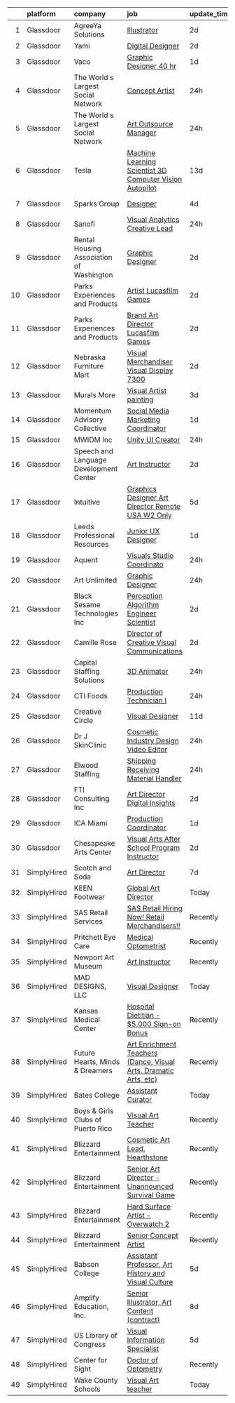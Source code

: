 

|    | platform    | company                                  | job                                                                                                                                                                                                                                                                                                                                                                                                                                                                                                                                                                                                                                                                                                                                                                                                                                                                                                                                                                                                                                                                                                       | update_time   | location                        |
|---:|:------------|:-----------------------------------------|:----------------------------------------------------------------------------------------------------------------------------------------------------------------------------------------------------------------------------------------------------------------------------------------------------------------------------------------------------------------------------------------------------------------------------------------------------------------------------------------------------------------------------------------------------------------------------------------------------------------------------------------------------------------------------------------------------------------------------------------------------------------------------------------------------------------------------------------------------------------------------------------------------------------------------------------------------------------------------------------------------------------------------------------------------------------------------------------------------------|:--------------|:--------------------------------|
|  1 | Glassdoor   | AgreeYa Solutions                        | [Illustrator](https://www.glassdoor.com/partner/jobListing.htm?pos=103&ao=1110586&s=58&guid=00000183ac1d487dbc4f57d23e8c925e&src=GD_JOB_AD&t=SR&vt=w&ea=1&cs=1_129f2e1f&cb=1665039944413&jobListingId=1008180878918&cpc=AC285F3A3ECA6BB0&jrtk=3-0-1gem1qi9vk262801-1gem1qiafkhqk800-e35b6ecd4d529db1--6NYlbfkN0Dwb_YIohz4zuU9-hizYTxpAJ9-qZQvsILXUPhgrrTAx3rzAG8rbA4JEAvZWnQch_oeOaQN4zGa_Gh8Wpg_rAKKACIV8DowmfGH4eZgSeozMs4befvqSwQzGi5F2RGlzAvbLyYtm95W_UKvqTkmp23CJuexJBGYgI5EKJ6qZwKgGvePfa-7W1TkFLEZNrWy8kg12u47qvhmtcxxlcQ7jBUxv_45rmah9zUUByFQVEX2QLtaeiMLRGCqSmi9ou7XmBD6UhzJ00kDXnCNhjkMxg-U_gc1sKHZPP5M6raf08ng_5NkptR65tZa3NayUv_LyEqn4gjApyEM733tru268zJ0EEXXsG3GHERIX_E02ksMQUcuB0DkTfxMvGGdW68sDHtGLyGTfT-Xadz2aE9TwMZ0N_LpTBMYxbitxKF8_gEgyWrePa9EFvsrkylaHuj4C70c1u9ePTufmbHL7oqgyAJL0Op31PjTcovD67fGfxMDxNgBA3DMjlS8JeRcwnbsda4%3D)                                                                                                                                                                                                                                                      | 2d            | Remote                          |
|  2 | Glassdoor   | Yami                                     | [Digital Designer](https://www.glassdoor.com/partner/jobListing.htm?pos=105&ao=1110586&s=58&guid=00000183ac1d487dbc4f57d23e8c925e&src=GD_JOB_AD&t=SR&vt=w&ea=1&cs=1_090f548e&cb=1665039944414&jobListingId=1008181019653&cpc=A0032DE20586B9BD&jrtk=3-0-1gem1qi9vk262801-1gem1qiafkhqk800-4b7391dd8006dac6--6NYlbfkN0DsBOlmEAMqZtav1V1WKZO3RUElpafjggtWvxyDQ3xFSmyORkCOQyPRy8brDkQF-0tx-M_FaeGFTi5xPkXA6pP_llQ907OambRdmHN7rVS4lqoHDoH3T9hJpxZ4Yo4p270-LHduIFPvCR90ID65X1Ans2reBfMYIPmQhvUzvYw15zuBBZI0Kx1zAKTlY_5ChHx76HRVaJ453FGOu8quG4vf8-riFWb2sUXZD6sq4OYoeecXU96UsK0Xkj5FzVdVd_DsAse-LpfvXRTADfjq0hhAFGAOt7vBmx9UCXxCVF7y0oWenX2OBduXnd9sigDmQXcxbXg8CQYkCGZMI_mi62JlFSyESb8YjEOwJiTBxWXmQZ_ARXF4VfWs6I2xESE6IWt-fq9jz6I6YzhWU-fQ3j85hr1-SmcNDLxlFKdk4xkViVRvLUhu7wMtuCfLDt5gELO_BuSP32hfagVsJlIkMY_As52WOuJ4XsjtyIBUoK8CsJL31xe53FV91_n8swtVhYE%3D)                                                                                                                                                                                                                                                 | 2d            | Brea, CA                        |
|  3 | Glassdoor   | Vaco                                     | [Graphic Designer    40 hr ](https://www.glassdoor.com/partner/jobListing.htm?pos=130&ao=1110586&s=58&guid=00000183ac1d487dbc4f57d23e8c925e&src=GD_JOB_AD&t=SR&vt=w&ea=1&cs=1_1cdf53b9&cb=1665039944417&jobListingId=1008184066033&cpc=9908D8D4413DBB8A&jrtk=3-0-1gem1qi9vk262801-1gem1qiafkhqk800-4af192ab81035207--6NYlbfkN0D_sybMACCpf9B-677oK5j6rPldVB6BlrVvFjO_o-GJZbzuF-qh4PxErFUqfUsv_6sVlvjtaYjoM6l2n7IsqygOB3r4uIpHt4O_UUVL1gpZ0LbgewzWFKJkj95HZaMhPdIedNu4t4SZvdjeCNlII-8wAjNHL2aFAz-JNdCFENFHEtwGSXa6_-zDgr3lBCXBCmF3XaZbU009McCmMB2mZilOUkGWETWFm18UZsP-eIgjI2zZBta4SwmrN858QhP0RWkB6dtKmAlkZa9QqJg64DBpHNeVJ_4DE9ZRBIIvX6V3-PDgFkimx7frJsedPwz_K3DpTOAQHwsqpQMizAUn0BTwG7lTe0-xvj1DDhazPldoSgbwliOzO6XvtQVeeQgclzj5B7YCUjhG8X_J42TzHS82V4taPeKF-gpfGoxqw2VNpvh9xJvVYFjW13fAKKXrU9RjnYSv9qAY0umyhzedW844NfHrhIiODLzEW2EDRADh--5OM_yADz73bzlFTFPmrkUuZUCNipSPI3lPbaHyuu5xB_GjPNuv6PA%3D)                                                                                                                                                                                                       | 1d            | Dallas, TX                      |
|  4 | Glassdoor   | The World s Largest Social Network       | [Concept Artist](https://www.glassdoor.com/partner/jobListing.htm?pos=123&ao=1110586&s=58&guid=00000183ac1d487dbc4f57d23e8c925e&src=GD_JOB_AD&t=SR&vt=w&ea=1&cs=1_0efaeca8&cb=1665039944416&jobListingId=1008186340815&cpc=334ABAF5D42DC775&jrtk=3-0-1gem1qi9vk262801-1gem1qiafkhqk800-cc7e55fed0efd7ad--6NYlbfkN0DSgjPPcnEdvoK3uuxfISLALE6pB1FR7YSHOr_tSg5_QGIhoz_2VqUepdcKLBLI_zTEfFToJ3KPwjBQLNJEeyEoRYS8aDC9M1mga6tPoHvjo53jKQVlzXfnckupStHRyNm9gcOotVCOQmHWW1CyZRD4Kz-OXkGsTH6Y94taGGa2lCHkcahcdkMO_LAFkCQxoR1LHA33oYUbdlRBC8xWJTbmxOb1iFXD_gMOMiXM6TnXUCtr-TBvMTyY8FtWEWKSfI7QGEYllz82W9O8EV7QoQdlOW0humu9Mj3i20tQaEVEt9Gea5h2wbY9sc5xGCgOXITl-xAQN_3FwHSS0Jq3lE_9b8XZGTHPNdUjXvQFC9NTSZCytXKBsas9oygn_vzmLKZe9b6XijRLn-vuEW5PQmqgmUawlNMyanyCoY5aIRFlvbRfqZtzqxoUsKSd1xyvgJSNemuA6yLrWZNJY0-uvHVdT6Qph82g09FTqX5P0y1GH2QVlaA7oS_nkh8VvFCiNFrHszWW8iorOOmoIiVOB70b_AwVygly1dyOduV-08KL_PjCRHanum813xo_ixn3XGCLx8MM4slGUoViDF8SXKKlVvm4Jrx_yDA%3D)                                                                                                                                                   | 24h           | Burlingame, CA                  |
|  5 | Glassdoor   | The World s Largest Social Network       | [Art Outsource Manager](https://www.glassdoor.com/partner/jobListing.htm?pos=117&ao=1110586&s=58&guid=00000183ac1d487dbc4f57d23e8c925e&src=GD_JOB_AD&t=SR&vt=w&ea=1&cs=1_fa0bbf9a&cb=1665039944416&jobListingId=1008187748778&cpc=A65DF3A704A48F9B&jrtk=3-0-1gem1qi9vk262801-1gem1qiafkhqk800-4b4001c37ec34b79--6NYlbfkN0DSgjPPcnEdvoK3uuxfISLALE6pB1FR7YSHOr_tSg5_QGIhoz_2VqUepdcKLBLI_zT0DoD7XNjRcofq9kWS0u_VMfK9S8HL5ebH81BMtLy7NoPk6_yUWC1FrUvHG16SV6IwZnhF_GujNmXnyL7My1LX0h_C9M9opWkiAPTmxWe0e2e_xtj9qXyFAfRutvDlzs2vyjLfhqFLo7X0tLBxpb57a7DUoEQMkKA1L_oOluyYgv7j3us9RuzevibMVUEqJxIcQ3EtHdJ5Naj2VNY_VmM9N7AxvN77ni8U08uweYsn4jNDrHXSox-Vz4cw6xkoaF_f4kVxklvSVxxuVpZAhRJqykQh_Nu4Kkf-KTU9M6cjqcDCGx6LCfJosJsNvjy0q3cwtWq4F2v4VZDTMjNIYzqMVsgpUkH8UEVC6nqsHoW_1Lvw3pJ6xaO5dzBedBKzcQmBDbEXWswrVbNPieaBXn_60n-HlSEao1vkUQsl3zHZi8I9XouZVe-W8DmO9UfSp6JZOoaWTvXMwbL8sRPq__eG0mgqfy9zl5Oj8vAHeMo0EIMZgAGHBc5_wIksJDJdvFGKPw-nNoaBE4Fs8pa4hI1OWXMya9inCJTu9ejB2MndmQ%3D%3D)                                                                                                                              | 24h           | New York, NY                    |
|  6 | Glassdoor   | Tesla                                    | [Machine Learning Scientist  3D Computer Vision   Autopilot](https://www.glassdoor.com/partner/jobListing.htm?pos=111&ao=1110586&s=58&guid=00000183ac1d487dbc4f57d23e8c925e&src=GD_JOB_AD&t=SR&vt=w&cs=1_deedeb44&cb=1665039944414&jobListingId=1008157141936&cpc=2CAED5C921A5F994&jrtk=3-0-1gem1qi9vk262801-1gem1qiafkhqk800-3fb623442d1c90bd--6NYlbfkN0BkX03mv_qGbDFMol2YHqLRvzzvm2LmpzMO_FcYL_FtJlnJTzsjtFTdelRG5HbGrIeCZP9oCSI6IrgurhTiysYFgSY5ELGvnjPrR_N6h8dRf4BWGDq5WaoRYWC9fLn05kYYUaiv6Af1u9K_vqqTYw--8i9EWvMsHZ8dj4ICHyl0Lbt0LLSIH_bdOa-Drg24UmrYG5_Y50Ggfw6eEjNR7rf25eU36RgHQ3V9VSQGgk1L5TsjpitjVRAARwD29Am9wtLiAQz2eVhMc7WmgqQpx3YoBXnczHYwY0h0-h71sKUsEJ3zvLzbIrQ4ezAmvFTnSBWU8tqWz-dgSo9DQltIqbW_OzV-YazH-XSM6iB3puRezD3FSU-bOr3fHgTc5KDLouy6kVix0lIHgg21B8sCRCUXsE28JPjQCX3I_QpEkY2OFbuWUo5XcknZkdvPDd2EQ9f5Meo778rzU6lBknJ3SNeSfdE2bFluEe5MPA0_snH4vUk9wLgvffMG-IgGpT43FkAXtZGDVJ_DX-7vXdlsmYCG)                                                                                                                                                                                          | 13d           | Palo Alto, CA                   |
|  7 | Glassdoor   | Sparks Group                             | [Designer](https://www.glassdoor.com/partner/jobListing.htm?pos=128&ao=1110586&s=58&guid=00000183ac1d487dbc4f57d23e8c925e&src=GD_JOB_AD&t=SR&vt=w&cs=1_3515dc03&cb=1665039944416&jobListingId=1008176700829&cpc=3BA4CE39D5B5DEF5&jrtk=3-0-1gem1qi9vk262801-1gem1qiafkhqk800-2a328a2bc1d15114--6NYlbfkN0CVbIAoVGlVV0muHIzlWY31dYj5hrVkKa7qBWZ-hZn3g-zWnitpxah_RyLopvrEJPIrvXg-hEI1BGg7zg6I19nBs_lmMTdDDuQXfmt-Bmx99Zlzdv54l377MfIdp_I5pPHVDhQCRK9l7PJklK6NnwPNdLBS49_CKV4kWm_Zu31Q30jtx5WQZSmOsbBO9OTGxJC0TFvVCkt2yZZdfKYkkQy7TY1eOxcA1YIUyjZCjon1wTginAcke8NHNgg86QPeq8nDvKV9yvtQMszy423O10OfuuTYbktqVFassLd_RDEKKhAPMr_KWkwZsPHhXpI6ow2QLTf5Mhp3AbyvamjBBWPFrooY-iKXjWYqVu1TKsRK66slr5hPGhC0YDwbqDsVXNdfpohrgFxiohy2S0qpHHmEyLTbiCl92FHLS9heK7vCq7opCPH4R4_ufBigZkjMsGBWiyMEccLNdNYHJrlg-Pi1JpaMFeCoYfoWcTyM7Mh5TzjTdxO8NR57abfqQFt9g3o%3D)                                                                                                                                                                                                                                                              | 4d            | Rockville, MD                   |
|  8 | Glassdoor   | Sanofi                                   | [Visual Analytics Creative Lead](https://www.glassdoor.com/partner/jobListing.htm?pos=119&ao=1110586&s=58&guid=00000183ac1d487dbc4f57d23e8c925e&src=GD_JOB_AD&t=SR&vt=w&cs=1_b93f2990&cb=1665039944416&jobListingId=1008185553576&cpc=C4A69CCDBB3B9599&jrtk=3-0-1gem1qi9vk262801-1gem1qiafkhqk800-5f0ecc29fd417e79--6NYlbfkN0C0xan_tKoKpHlPk2i4OCCo2ULsOmeqWWaTHcPP_CkOCc2oqmmfJ2KN2f_PyxN_4RxZ40_biFa-E-GjSPjco30ORkY6i5Q5kcXQFHtTsLOPs3DfZrYnv4LLzOHJ--FkK8HQCR6W8iZbDaIIqebnJIUZjpaYkheix4o3B_JznC3MeDtrhXNS-90nswy1Ij0xGm3HmBrr8vIB_VCCQPqOsH1HDRHTc8S7AqI5FEMle3h3SZKtDEdK_SkCtwNroGEZY7cLLoekuV5UzzEygu79yi0jflT-DWifY38p4l8RQBzfIYBYZJQF9GgqGRrvyJ9veO-NoaXvcioJABNQ1ah2aT-rfAK-rIIMVa3X1oaj8_lVNbzXNE3lytRd0VGwRkcKeijh1ryBW4Y_PDP9Uvl0iK_kdghZ2RjP10k_VUM258-ULozYRLmzdYeBIhOIaJofzWA%3D)                                                                                                                                                                                                                                                                                                        | 24h           | Cambridge, MA                   |
|  9 | Glassdoor   | Rental Housing Association of Washington | [Graphic Designer](https://www.glassdoor.com/partner/jobListing.htm?pos=114&ao=1110586&s=58&guid=00000183ac1d487dbc4f57d23e8c925e&src=GD_JOB_AD&t=SR&vt=w&ea=1&cs=1_964b8a99&cb=1665039944415&jobListingId=1008181648619&cpc=5FEB1BEB8E14EF52&jrtk=3-0-1gem1qi9vk262801-1gem1qiafkhqk800-8c68881bf004abf2--6NYlbfkN0ATuzukLZvOA7Cxi5gGVTPK8s05ijijAIGQnHXs5Od0X7dJhkhquRt_3fZF5olvIKB0rAZzKK4aXdvC4AXgjBQS4J4Y6n5mMtCqKaxMVRVRYm5rfr-L3QXTFlg1UKQ4dZpg865y5t_WtM0fDx829Wsuo8abBLp8DC_0S_oh2_gd_Sr-1vXR9b_stqne3ZnPXfmyynKRTw6izE5bejUDiOMiJqGXM0CnKxErBgVimQqjpOceVtlXSd_XUSccAGNNyH4HPk7JsF_1psTfqy-eMXy-oqjBbOHIPHiucwgF-UPGOUmxHdr1wKFhe7lzOfsu9rIX_Ukxd8dzH_A8TNS4AAHnctnSBV7jVSN7xQIZj6e_Yh4w62PUmSKNvm5rX_mcpJrcVXBjk9uVjGhl28f74YO2nWBu8WkbfeA5B5JJNfwIMzAZyvRserI8w4Drgn29MaXEFcbcK1YGRd0nJV4uNaVJ3x_HtddLDzWMStR3Y2ITGrXqz40NBP2JrelPOc7XC5E%3D)                                                                                                                                                                                                                                                 | 2d            | Seattle, WA                     |
| 10 | Glassdoor   | Parks  Experiences and Products          | [Artist   Lucasfilm Games](https://www.glassdoor.com/partner/jobListing.htm?pos=110&ao=1110586&s=58&guid=00000183ac1d487dbc4f57d23e8c925e&src=GD_JOB_AD&t=SR&vt=w&cs=1_94f45f41&cb=1665039944414&jobListingId=1008180960646&cpc=FAE5E775D180B2FB&jrtk=3-0-1gem1qi9vk262801-1gem1qiafkhqk800-e11f1ed30fb44ca6--6NYlbfkN0DAFTyt7pbDCC2JPO79CSdi1dIb81yjczP5qsKcZIxgiYm3-7g-689UDqHItQTwke_FOC78hZzTQ3eLrsOOlyjEf2KPkrAMz9zrpXRW3JmALDi775DbfbPlX-_b8NEx1nApjQM3timl_y6T4wQJpLNg1oDKKHL2y_9RiB6gOSqcqHC2hPrRvbkIUeSGSrl7_lNropZ8a72KbSQ-cWkVBGriUnCm4F5ZAWTF8H4aQeix1SCGzdk2ST_DmEUHI-fi3hSbgJU3e40F1s2-6eF__fNWi9FpoFDjvF7ozIZ3tmreNAmoi_Nwgbkyt8c6uWlYX9rPVNOvs2AB1_p2z9buZABGDpQlXlenzC-bMYNMov129iiF3x6WnFTp_7fBC6nvuvDxKr5f35cPB1eMIBaaXxnlJDvr7DlVHsIylOt6hvCBZM5RN7QXn04tLoTVbO09SLo%3D)                                                                                                                                                                                                                                                                                                              | 2d            | San Francisco, CA               |
| 11 | Glassdoor   | Parks  Experiences and Products          | [Brand Art Director   Lucasfilm Games](https://www.glassdoor.com/partner/jobListing.htm?pos=115&ao=1110586&s=58&guid=00000183ac1d487dbc4f57d23e8c925e&src=GD_JOB_AD&t=SR&vt=w&cs=1_c16efc25&cb=1665039944415&jobListingId=1008180960629&cpc=FB7E4A1762AE5BEC&jrtk=3-0-1gem1qi9vk262801-1gem1qiafkhqk800-94210b0176ea65ea--6NYlbfkN0DAFTyt7pbDCC2JPO79CSdi1dIb81yjczP5qsKcZIxgiYm3-7g-689UDqHItQTwke_FOC78hZzTQ49SC95FYyhy3YujIzfh6zMUg6uPLjEKLKRt3JCI4_VhaAFKjbF_XadHp_UL-Er60i_98fWCQYXbN-sXvcqVWn-W6LkNcwdsZs50ji6nQ_XcqC3-ba9VCmeb-rEQnu63H8G3l3An2ssCtbdM4HUWXe4lDcIJXtM6s17sNHAJvSDYSGFXeXmalsF_soPRjGl_SvvKrlD5_Mfj_etf60LIfcpOMmuQmcESeTRzx-hqTFGyBiueEdo2UUw7uebsh5MUz4HDIQQgGbTSf3XyAq2V-yGhgyb1cbzu252DHrj19wa0TWL-IFKAQGjddtfONncRcLwb_MUbqKhMofaXmryyqpCc0AbtrQBuYQK3HPUJXtC2WdE44zkVxzE%3D)                                                                                                                                                                                                                                                                                                  | 2d            | San Francisco, CA               |
| 12 | Glassdoor   | Nebraska Furniture Mart                  | [Visual Merchandiser   Visual Display 7300](https://www.glassdoor.com/partner/jobListing.htm?pos=113&ao=1110586&s=58&guid=00000183ac1d487dbc4f57d23e8c925e&src=GD_JOB_AD&t=SR&vt=w&cs=1_df79dfeb&cb=1665039944415&jobListingId=1008181761736&cpc=42BEC95245890617&jrtk=3-0-1gem1qi9vk262801-1gem1qiafkhqk800-d153a7cfe9e838d3--6NYlbfkN0Bx2LbAMGaa1rfOK_nDgFH7iPSITMHVlgswTeCEeQLKjCuu1dnVq54j81YJZ91nc3KiPxUG4F3hB3TVGpGTdXPyZe7cS9nvvXXOu7Qs3l5UdNuOHlwJoOeAPD8cK5V_TiDtocvCxpwcVcOf9sjgH6qHplHnz1SFCE756VBF71x3f083dD4XME76MvlyKywY9FaKLJxwm712sDppvIiKOi7EgEhEQt_KoVKOVUS9gookhT2-vZ-3bd7jtpDP51ZEFleZrL-CTGVFYv2C3ITnC4R3OLS2kW8RN1CwhnxKQDl5F_gec0IxrxFdG4bH8xdDqXKk88zEP6vBJiP1bsaiJtB4FfUWLQ5cTbNHKquBJFB6AG1xRjOJ3aM6m9UjKKXgCUqxNEkfY4qKyjoJblfbXq0WdBakrNNt6hcIEB04xrfC4MXIPXZiv2XRQM134Jeb3bv8Oao4KGGS3YSDwUDA9Fify3PFSxm0QFvaz7bVufuOOzr4J2bV4VItrSO-s50PfH-fJl_-tZccH65PkZsfVNWtg3NJgdEr4shk5DiMzt8aitE_LpTX6gOIFP-LHGLGRwtnIf8i88CCLkHTUAcnDP5YAHCiPsXOSHIriTJ-mkhJUG3dPqgE2c93vBGoPiTSUhIOC4TtnEAqvkvreLicOB6GV0jFKj_Aol-tAYIAM8fhpA%3D%3D)                                               | 2d            | The Colony, TX                  |
| 13 | Glassdoor   | Murals   More                            | [Visual Artist   painting](https://www.glassdoor.com/partner/jobListing.htm?pos=101&ao=1110586&s=58&guid=00000183ac1d487dbc4f57d23e8c925e&src=GD_JOB_AD&t=SR&vt=w&ea=1&cs=1_e8dbd420&cb=1665039944411&jobListingId=1008178348702&cpc=A589545E5CF891B2&jrtk=3-0-1gem1qi9vk262801-1gem1qiafkhqk800-fdb6ce47a02fa5e3--6NYlbfkN0DZZww-p_mr8GWlqIRBY21Wjl_Fk3kglyx5_HcxykVqweB2ttl0zRuXFqVjXXkTE_48WpqFPUesI3OGSf1GxWnrG0VhDdPFNs0K2f5vIJcDe8t9W4MBbofZzq9wjyuTLzAIYDk1etr3uj8CJz0hKqXzbL_-BjvOzipJJpgDFdDwgC4-g0XV6kdR9ks4O46uzv2-7KUz_7SbAbllWsjjcr1eQ9r3_PYaMFiB-QoRMWkAU5kiKtF5iMEQx40vyqegnRF6RZVsMVy6pWg7JNwJ0ltC1K-YvPyyeL_JUe5Sjqf_ocZO3aOMvknPquURjWww8aUcpc9LwnY5oYzSL4Z0OaPxhdisTyRhDhXHYIGJP0093j2CydXvCOFVMh4oKQSnOJiO-mzVH13ZmxybHoCPVNZMujbWv-pXXRasrvSebP1y3cDNDZ_QAirhg_KW2RQP5wIhz9y8b4bxYA2wcl8BOqcCsF55OMpZUBWXlZ5cHpeqmA0-CqnwbBhR346WrYHoSsY8k1hL2ZtKC3vMEPmYfyPX)                                                                                                                                                                                                                       | 3d            | Franklin, TN                    |
| 14 | Glassdoor   | Momentum Advisory Collective             | [Social Media   Marketing Coordinator](https://www.glassdoor.com/partner/jobListing.htm?pos=118&ao=1110586&s=58&guid=00000183ac1d487dbc4f57d23e8c925e&src=GD_JOB_AD&t=SR&vt=w&ea=1&cs=1_c8b628a4&cb=1665039944416&jobListingId=1008183933666&cpc=FB7E4A1762AE5BEC&jrtk=3-0-1gem1qi9vk262801-1gem1qiafkhqk800-5ce0740b1ba6dca6--6NYlbfkN0CKNvdBtBh9SnuMcnkEvhJOJZTsmZHyY3ybnWicrfIHv6Mmu2GjBl8KhMHS7AphxT8p5EJzK7XYosGT6_OdaEkNH7lSvp8H1fxUcXaxBYkhejkOFhDlUX_XNLIx_8IJ_pkGvYnu7K-5faghAvr3jHphjyDisS0fZDtcrLzMY0VrmGuvh3qM3YBcjenjL2fPZ5XvXodOf6HWbZnwWbazTGuHz7LMrnzaJS8pkECV0batpUHzHfU8JrlTvR0xEBdDzORH9A7jw6NiAdChcxkdLDsVA2C1WSAIQEMP5Sgz5_B6jyc_1m0RujzVBfR6N-11FmNe-rzsw4aWVYoP68jhPd9qcmhjoxvRkR3qyRbdW5VpChvD_L2bJcE6PCgzUboUgnQzfHvIs5mlxddxE1qkfcDcZnm1QSZAq7hXQVdosRz0p0adT5K2HZz4g3i_8nL0rMpJ8QgJlMmOU59xN4rKxvshiEyOA9N83-366AsxeeQUEWhuLfmDH6F6D2iBfmGnA_LUUNPEMuE8oIzydLN4h6Gq)                                                                                                                                                                                                           | 1d            | Remote                          |
| 15 | Glassdoor   | MWIDM Inc                                | [Unity UI Creator](https://www.glassdoor.com/partner/jobListing.htm?pos=126&ao=1110586&s=58&guid=00000183ac1d487dbc4f57d23e8c925e&src=GD_JOB_AD&t=SR&vt=w&ea=1&cs=1_10f12607&cb=1665039944416&jobListingId=1008186466636&cpc=3BA4CE39D5B5DEF5&jrtk=3-0-1gem1qi9vk262801-1gem1qiafkhqk800-adc9bbcd31a4808d--6NYlbfkN0C9NbM5eTIyBy5lsQEfjp0LiR4ZnSOO0g4plUqowSZMmwKNhg9sK_ssyMkRY9ssskyErBaYOHX7LWPzDkaGCZtpo9AYgPWlOA3BiDsHYBveuDX2cMVWZnjEpKtj5Tsqz18Ndy-zF4dYrcQr6ghlm-s158Coiu0_0k_RZYYx-3Dd16mi5s0rff6Ipx1RvZXuxJ5xLO3zsmXUBbDILzbfj2YmAiQ6dEAv3eN2cciKEPJ4ATq3PPcSewY57RNQ5jCE4Q8yXEhqiUvjnL8KBza-5wIiMhTqDCe-dZTTPlY2lhJWIReolQLair2kcb2BoGeAkTlE_WWzYuuPRk4jS-B0_3aHOztlRNsqcTgimQyEge8-8bLvzxQXf0QpFX4SYtBxxr0xsFH0O5DVNEKGyxFPO4LQXRnI9aFnL361fHAEJo_VvmEA9qXKiXwcFXnS48Xc3UMD-Uu29OaHqLc6Ul6ag2pY9NeBn6c5Q266Cew9Urw_8qfkc_ogv4NPOC1b7cvJAUY%3D)                                                                                                                                                                                                                                                 | 24h           | Remote                          |
| 16 | Glassdoor   | Speech and Language Development Center   | [Art Instructor](https://www.glassdoor.com/partner/jobListing.htm?pos=107&ao=1110586&s=58&guid=00000183ac1d487dbc4f57d23e8c925e&src=GD_JOB_AD&t=SR&vt=w&ea=1&cs=1_02776a1d&cb=1665039944414&jobListingId=1008180928877&cpc=84DBBAA61F05C438&jrtk=3-0-1gem1qi9vk262801-1gem1qiafkhqk800-2538dcd72cf4d6f4--6NYlbfkN0B_k-5zkCNvpKBluc6RKsa9VuwFrEzx0DAfA9Fze4pAIpzMpCGQBX_xkN_o_FSFaZEV1A5BBp0G_QLdWE8jWnslSs-qeblDg8iesHDzbZwvcYtTIduI5VGeaOrrogmORYurXMpwrcfl8qwaCd42rCxMSfD1DqA-t3DAMjtnG30yDTb--iR0XbmvLSoxF16UsJe-zwoivj_IjQkU1OuW0miZxMWFvYqUPcdBvBawtPyV0GNCZrSAoxbV6Sujj4L6OyMwdbGQRN4NLj1yfnPsyX_aYsF5Si7dQLjjDot1qq8hvEfRs512towAfVsmTkwrdAvWau7MJVGpnyVJFRL6UKN-J5t9RC0eW2CbQbyN-F_9eUEjiqF3zvp_8GtmPJE4nBykAiklpy34bSHlp9ay0rFX403AzL5pLmHO3C0pJ0UacB-z83UWkvO7uzywirxrv4WXrAVg3RS1amxuvpHAKKsdvFjYtYfyuJIndSuwbFfXQVoOOpf3nS__n6TIDPc4HotvKDewDcmzUQ%3D%3D)                                                                                                                                                                                                                                     | 2d            | Buena Park, CA                  |
| 17 | Glassdoor   | Intuitive                                | [Graphics Designer Art Director  Remote USA    W2 Only](https://www.glassdoor.com/partner/jobListing.htm?pos=116&ao=1110586&s=58&guid=00000183ac1d487dbc4f57d23e8c925e&src=GD_JOB_AD&t=SR&vt=w&ea=1&cs=1_3de804a8&cb=1665039944415&jobListingId=1008173861012&cpc=3BA4CE39D5B5DEF5&jrtk=3-0-1gem1qi9vk262801-1gem1qiafkhqk800-f17c6aa5824dde0b--6NYlbfkN0Da55cD5SyBLpPH7k1CrVrulUOH2z8rmQzTVue5eMZiIWMOESjNKa5vE6wb6xy703nwGuRHDZ4pkYVhmGWulhOxf8RHJ_CABbi11tTY_bVepBxblaC3qwFE1ZdkP15dO1n8Z5LHJkWGzggoAYgYHHsmdEPPUEuvhw-Tg6PLPbBLFcBrBnKz8qPfUNVAk5o0va0XHCZZTLpky_REomwt6aFTPXgS12iFhOU_axjYVMike0s8ACzFauoJj_6OzQcnAlbNUxqW5VGIyw7ioydL65A-vvCP_c_xotdmpQHNQsLJ5-HRgOXfPmjPpIxxGBiYPuqPFmW3Gmhgm4vIGuAQFHLDqt2_RY4znOWeK4ZhCuyEHHWIMvOyZLZ3DW_q5cEY9aDWrhybBhXe1Gg6IBmUGvhXb7a5R0qjmNPpuFJN-n-afaKO2drJzwRCo3yjdLlGxnyjJLwnkz1Ta-tgQXp__JTkjzV_tauLLyEWCssMRs6Qlq_FDDYnGKeZasIULg_MmO_JiIpoOpZ_17uvfJQn9h1gv1aYmEolo2JCln258SVyqUTwBeddeVpBKVtslnP2DrV0Ep1JoZGWvWUtI-gD_roikbUGkzocOYwAjv2FqOIyfwuR0za0_Lbw)                                                                                          | 5d            | Sunnyvale, CA                   |
| 18 | Glassdoor   | Leeds Professional Resources             | [Junior UX Designer](https://www.glassdoor.com/partner/jobListing.htm?pos=112&ao=1110586&s=58&guid=00000183ac1d487dbc4f57d23e8c925e&src=GD_JOB_AD&t=SR&vt=w&ea=1&cs=1_be443e47&cb=1665039944415&jobListingId=1008183368915&cpc=A65DF3A704A48F9B&jrtk=3-0-1gem1qi9vk262801-1gem1qiafkhqk800-0564f487d94262f5--6NYlbfkN0CLOCZTCChuiihVjlIkYrxs7DSyKBCTKtCFQmuoXzF4l_jhy5rhXOPYk9JiMIL8flmTacUQGa091zqZXcWus9YjZArZ-VRnM6d8VPkLX-nbux_QrsG8QHKa0wFoptSDh-r_Xvp6UnrPgUHn1JQxxkByWq-DRmPtp6PSUFx03KiRkL736groec_8gW_39cHV-fz0ZCR6NvO4hQDZfqN1eMRBGcNNRusFFD1zNOXbJzxs7Zf_UB6YDgYXv-5TvvRldpMlEQWAvpmse8g3SQyGxsm3YzAXYkf13q1yI0rOyYjyd_1WRP0LCqMZUtH7-ZhvGYqJj9M7RVGAdD4TZc83WWW9H__DWzYkgIxumj00ctfauyf-ls4w3NNipR77fYPGmyyd4NbgL5rmEkw7jM8JuijLGMqA5KpUb2G759WZg0QraqFOrABALweQ-AsEBJqCXGrbW7oG_iFAHr4K6iMIYUq4ikiJyrWE3xKYW3_HasAc6iF0AmJ5Bu1S4dfQr1WJr8zUmpzk_gS-VA%3D%3D)                                                                                                                                                                                                                                 | 1d            | Remote                          |
| 19 | Glassdoor   | Aquent                                   | [Visuals Studio Coordinato](https://www.glassdoor.com/partner/jobListing.htm?pos=124&ao=1110586&s=58&guid=00000183ac1d487dbc4f57d23e8c925e&src=GD_JOB_AD&t=SR&vt=w&cs=1_3d469458&cb=1665039944416&jobListingId=1008187107888&cpc=217C45A42544DB93&jrtk=3-0-1gem1qi9vk262801-1gem1qiafkhqk800-aa8fb2506263daf9--6NYlbfkN0DMrcEu7yrtATojKJA7cEzGQ3FdRGWLh0CZQInL4ECGI9gD0Wolx9R2v-Aex0-GK06b1yNl0RGzOIRjB9xz3XUjFpfKNnMwnOonObJVsk_L7CGHin_bVvSWW8Dc8YDsV7JAXHyVW9vgGy8UidefURlXwOzLuhXZVsWJk985fLv4TYedR_O-v8m55Gb0H26BEpJB7Cja2Hbal9zZmx0YjolY9kFzJacEIXVui2WTjhyAyuiywo1rE4SYcr9YKYMPuhwhGJqjWPlSEnVezSkOGPs2lOKKJKonP4Dx9ZLh8WSWcpNRCl0OV_kOVgODjG3Xc7Bpx_34SnYMuHDH7TH-ZYAUqorHtaCqbK-BLLq4gvGNSkNgxrGPTbPZpMzM7QWVx5JOUXYtYvyaHer-Crh5wN5OQQVSS5Aw62BY5_w9XUk0pHZYUzRsNpw4oR4PfwodBQ75GwBzAAdAZWxHfjNO4LnQg-bS5hhU0DU%3D)                                                                                                                                                                                                                                                                             | 24h           | Culver City, CA                 |
| 20 | Glassdoor   | Art Unlimited                            | [Graphic Designer](https://www.glassdoor.com/partner/jobListing.htm?pos=109&ao=1110586&s=58&guid=00000183ac1d487dbc4f57d23e8c925e&src=GD_JOB_AD&t=SR&vt=w&ea=1&cs=1_c032e32e&cb=1665039944415&jobListingId=1008186687685&cpc=AC285F3A3ECA6BB0&jrtk=3-0-1gem1qi9vk262801-1gem1qiafkhqk800-d2c44a57c089912b--6NYlbfkN0DMonQiP4ylgxRG1cWWp-R4c9ElhB5YseLzlDCtgqpvq4utwUMJewGE9174opICJKXv8HjUZphqeTYbv3Y-mzayL13jwDk_EBwsdGopcJ1vIcfIXe3a-RZ1_iI0mQkF0QPuRtxSL_AAdnvx-R2UwujN2w6oCXQnTWdulCRck21U7mQHzZJKyPXgy7G0ISSqnMYeqL7FkA9yjOLM9F1NZDldfLxXDajDHJU2xBmAnwMGbtZMGGZWrp3ReECnuyrFfXjD7dmH7bWTR0pFmq-dUdNI8jJhBA9Nf-kwqnqZn-hMcBxpM2A6PzmGkCxrzeevcjtdTViOk2xC-NZNoCanRq5Bk_xXZchi30i2ijkA6tM6NsuOr1bNRvEPpfu1gMmmJRF3Q_mgXyz_CYNFAY6c2djMUGtf3XaMYdMpgElHJt2syu8etLfwm0LWGgpQWqKxCAkvN75pCkKEB4OH5OY_24Vvh-bqFQ6oBcdm_8gWp5Jfo0aaNHaUrNh_dMWZ-NRiFAs%3D)                                                                                                                                                                                                                                                 | 24h           | Remote                          |
| 21 | Glassdoor   | Black Sesame Technologies Inc            | [Perception Algorithm Engineer Scientist](https://www.glassdoor.com/partner/jobListing.htm?pos=108&ao=1110586&s=58&guid=00000183ac1d487dbc4f57d23e8c925e&src=GD_JOB_AD&t=SR&vt=w&ea=1&cs=1_1c49f4f5&cb=1665039944414&jobListingId=1008181193854&cpc=EA19F5B90D514204&jrtk=3-0-1gem1qi9vk262801-1gem1qiafkhqk800-c48d80cdc6fd690e--6NYlbfkN0C1y6JstYOqKQSjlTzRNpLqbqc-mamcipwBCr4Y7LMyivqJSsuwMZY2XYV4pxhCWUk-8WgiPOR-Lph0VOJs4o5LYKT7Xj6a_3z3PhtxE-zV6yBgSpvvmn4laDG6fQ-VSjr7fdcmfDK7wxJsM-wHMfjClhJMVLtk_ENq34gmpuT2llMz6aYodCx05txGDgsSQPo_SrzqF0_kt1fiWVloKeMNcibgv4woJ337LU8Slyj7HiczUm57LDl4YbAVvUk-ti6GkIj8xAC-1KbR3IaGPxcSRhFHTD9OIEqvDf-4LWgs4zM3tdFe3nhbmj-qjwWFEH7YjBJ1-ozmF1NW7CQUDhjvAYuKEdzppZoJGXhdbe28ghtBuqlMuiYYwOhCi86z5fpzyHqF5sZeFtAOBI8znYrkDUpJEfQ9kKOh1mj94F76Hx8fmXkHlg2WbDrI80jJ4lD65uAQXnMD9XUtxb9wg8my6w7if0H4gIgwGXKwXNWn18qnbRcu20R-OPupY-jfYRbJf-8z0a78DSeyCLMfUQFl)                                                                                                                                                                                                        | 2d            | San Jose, CA                    |
| 22 | Glassdoor   | Camille Rose                             | [Director of Creative   Visual Communications](https://www.glassdoor.com/partner/jobListing.htm?pos=102&ao=1110586&s=58&guid=00000183ac1d487dbc4f57d23e8c925e&src=GD_JOB_AD&t=SR&vt=w&ea=1&cs=1_96ba14a0&cb=1665039944413&jobListingId=1008181054942&cpc=8192C26A3A55C10B&jrtk=3-0-1gem1qi9vk262801-1gem1qiafkhqk800-5240fc91639b4ff1--6NYlbfkN0DWtRa9NJfjQIs4MWRRqD4F41esfMsK79cV24t80VXfzZP82w7_mK_PvqqRuQEpcq3cBV3rsa_szYEVOKzo9Ul-pFME4yrX-I9QD9gic2tG0UTb82Eh_O7LD3OeuO4phJRgIGuDlOB6eooR0AisLE0AC3PpC6tflgyle3J2nsel4I5JVReugknZJuift-pBxr9vpcbgi0Mi5xpHgNt0YECPr3tqVVe1h7EWpjxLu9TRVevnZbSXA_zesQQp-uJi8L104jg7HOniJfHzng7ZNt27qvD0o2AFN_frx9tOr73EixanPVAW6gED2LzVPAAFAkjOy72OX6Yrl0Y4f0yYi3jdpntwxkDesCMkjLOeWmDamqyN6Lh5VdZrmB1Pq_4dqgF9JDx19nGMsV5Wpg_6Jpi-nT99wFDHzUwJuvR-t7RLJuxCIA_9IDBJ_A9QOmJ-MyiJQ4FL1Mcy8r0oxv13uutnJ04rcmjTuo26tBUzYGslEMCGdOI7mCWQl2j6FMHQMQn_TNfLWtNN_b5khB-Q0CHY)                                                                                                                                                                                                   | 2d            | Fort Valley, GA                 |
| 23 | Glassdoor   | Capital Staffing Solutions               | [3D Animator](https://www.glassdoor.com/partner/jobListing.htm?pos=129&ao=1110586&s=58&guid=00000183ac1d487dbc4f57d23e8c925e&src=GD_JOB_AD&t=SR&vt=w&ea=1&cs=1_ecfe923b&cb=1665039944417&jobListingId=1008186007658&cpc=8795CF9063CD573D&jrtk=3-0-1gem1qi9vk262801-1gem1qiafkhqk800-4a6eb5b7d0e46d55--6NYlbfkN0AHXq2vAVwR3IH7wgnTMdWCa3HguypIXx0DFudX-u0zu6XSU0N9gDGCMsnO9yvyAfO_9o7pYvXhUdNoPOlKyqOjY_rNvHR7tsh0HcsqKbi2SuUqv3PmuExYJ4ddOnC4f2uwo5t-6EKbcwCrGHSLNrLQCi7Bdx8s9zrsh_F3SYar70WbWDLHFb2DGRYMu0BLsDp3CIcptwXj0OlaTiMN0jSsNikS2lqAaMv2Yf8ftrmddNJGYdBzSvs0wdy29gylMKPZhvMh9fxonXLk5beFO4GDai7L-NGsmMiJxMyrvVYb--dBNM3NYJdFrN5F7JijM2eZMD1vrJEjOtMlHJHVMS76o503GjIFhP7LQrPAC6l07C8q7sXLK5RUeFba_BLMIgjYF6sYxFvA8uyphiB4BKH6vWO1hRYXczDOJFl7IWt5BGwlyXYWUsddYdJVkZbfTG7Eo-HwmLj8jy16QL1PP-SmyBlESntvYZZlvb0kyt0gHZ3AXV9K-5GMdq2f3Wa3UsgoxA296vhldl4hcxWcXG1TS3QsnPRVdHA%3D)                                                                                                                                                                                                                      | 24h           | New York, NY                    |
| 24 | Glassdoor   | CTI Foods                                | [Production Technician I](https://www.glassdoor.com/partner/jobListing.htm?pos=106&ao=1110586&s=58&guid=00000183ac1d487dbc4f57d23e8c925e&src=GD_JOB_AD&t=SR&vt=w&cs=1_39d86c11&cb=1665039944413&jobListingId=1008185643578&cpc=5B877AD962FD223B&jrtk=3-0-1gem1qi9vk262801-1gem1qiafkhqk800-794f8315ebe13a43--6NYlbfkN0AexikGBm4u3vRkWsqtq9w_iITRSUOVlq3NRJfajcTLb71Z4i1p3MZv0NRQl-pxchUKS42-2JrkPsl-wz98ShagcjLj1W1_g8tUrkhxY6EGOvZpe3w-7tSwQDLyPktwWWav_J0qKaI8-yEb_tG0qTvHg-Nuodx2eSAuvnjYCl0cDK_05kWJ46sugMmT0SSwcDfs5xBiLXez6BNsFJwy73VcUzZ4Qs4sS6Twr3wmpZyjKGfc0GowEp-D7VWhamiozEX_T4JiJsNzzMuKZ0UXK0m_PHrR9EZsRCgNEf-55LYbh0107fQ_48Ft7ma5IVlB2SWMM4qjCI8aBWrT3WY6JI5a1tTau4FjNc1u-zqJJGG7b-J2lez8ADE7egLAHwAoBSvdh5dmT6ZzMkZfSlewdwTYA4z9Rv2cRJZI9MoWQIpUazbbZfR_SXNAW_jik6qDebLaokIVC9VRq5aYk1gHocAajwqrDC22f-5bGbj4uCq1LaMyqKkYM_pjTfQw9GRc3OfWJCYipK7vubwnps3G_U2qV4Chggcl5AQg2v7L8H543jZuBfq3RRtxRwKqkXJUBz2a_LuHWHspWB5JuaLGwiTLopEP2Ae1Z0JR9BfT5Omenj6g3UrPESNO1ze31k-bKtH_vv6Xe4shDP3zygcAwRWrmetIv8-ia1A_Ab5R3f8q-GMo-XJT792tHczyJIIZJV6KRGxhxfAKypam9YjSzFxTqHgjJrRjg3W3IOcGN8gB7Q%3D%3D) | 24h           | Owingsville, KY                 |
| 25 | Glassdoor   | Creative Circle                          | [Visual Designer](https://www.glassdoor.com/partner/jobListing.htm?pos=125&ao=1110586&s=58&guid=00000183ac1d487dbc4f57d23e8c925e&src=GD_JOB_AD&t=SR&vt=w&cs=1_2c2924e2&cb=1665039944416&jobListingId=1008159692201&cpc=654405A9B1E0A9F5&jrtk=3-0-1gem1qi9vk262801-1gem1qiafkhqk800-adbd14ebdae22025--6NYlbfkN0BPwlZa85gbT4Q3XYQoU_uQn0Qmw9zd_9UNfmcwtqAVud1yvyq1Z4UAlx1bxhDUi3JW7SFxrPrKhxvwDRSOp4KS92Ik-Oysvvh5vVFqrMlQobhtm3baSjUYY382I13WR3LUEC8uUxrpTWn1cBAxSTqiEt9RlRkIyJyst1Ozt2G3eximrVC4RCQ_rTU9J8V1sQYAHVtc75B6OfVE9hz-TAc6SqjSSIXhAz9rOsyNLK41FnVYyzaVPTTTavjuiULq5LB0XFV4beZwjoxX41g7gRlu7p-r78zOMlOpCZ71hP2BQgnTSSDXPCFN26MM-wx9y8lfGyu-csh-0SIrM0-qzFLVmPO0CFilIGniTvBGGnufzI-CU94Ly_nsG8QzqUAOrjX4Fhas_TgjpciJQHEjk94W3jtXGKvyGzv4SjUoHWaBRiRRI2v7wQ2e3QvuguCKcdQbWBu5xdVm7dhY2u32CpWsmm8rmGuMQmES4jCuArz2cX9Qk0JKwA861CuUrr2Nh-KxCjilo7lSdQ%3D%3D)                                                                                                                                                                                                                                         | 11d           | Mountain View, CA               |
| 26 | Glassdoor   | Dr  J SkinClinic                         | [Cosmetic Industry Design   Video Editor](https://www.glassdoor.com/partner/jobListing.htm?pos=122&ao=1110586&s=58&guid=00000183ac1d487dbc4f57d23e8c925e&src=GD_JOB_AD&t=SR&vt=w&ea=1&cs=1_74feafae&cb=1665039944416&jobListingId=1008185939170&cpc=2CAED5C921A5F994&jrtk=3-0-1gem1qi9vk262801-1gem1qiafkhqk800-d3d5393b5f422d59--6NYlbfkN0CJLmp6PeM4Wjo5ojnpR2fZCZQjHcNgFYonmCPF1dAYmqQmptjxAvapJR_P5u39RKF7GDKjXAwmZs0gVO5yVCDCwiYQn_sayQhP4UVDjUqQ_bTP2BEMZHQioMHmBlyol2ceHzNCX54M7vxt8E5TZA2EMEXwUkicLvGOiObGMs-az3aK3F4SwF8XsXaJTfXYxqFAuHkE0GFoR2MOJvPB9rIg14L0XbSdBSHavl5ASb8j3afcVg7xGEdW5ds2zkoXDyZBNJSaWm1GBqrkWGp4dk21hMY1jMilseF8v879UxVszjU2H3JF_YwTRcZotkhjB2BfVNTFYlzWpnQ9uilhNIKyllmyHn5R5quCXexxzQgGN_Wcvz4eLBChVhw9d5Xq7DKPQqnJmdFWYb14zd1wRvz6BBctK3GNqx-EMK2iPtQ081uf2QUZ7WjyFifeAI6xZFBB0JR68UyTYEBJeuBtcT54SgSTEstZ2ZqF9U9AceiaDN9rt1CfJbYCR4MPYVAdtsEgkZnnTu5OFg%3D%3D)                                                                                                                                                                                                            | 24h           | Cerritos, CA                    |
| 27 | Glassdoor   | Elwood Staffing                          | [Shipping   Receiving   Material Handler](https://www.glassdoor.com/partner/jobListing.htm?pos=127&ao=1110586&s=58&guid=00000183ac1d487dbc4f57d23e8c925e&src=GD_JOB_AD&t=SR&vt=w&ea=1&cs=1_1361193c&cb=1665039944416&jobListingId=1008186861851&cpc=F4EED0218A761C36&jrtk=3-0-1gem1qi9vk262801-1gem1qiafkhqk800-eed72fd3e46e4022--6NYlbfkN0B9CCW_whsfuxkPnrGCWiwBkt4X97eCfQxgNKw8n15uOBmANMz276YxiFRfVVQ14uUL3kRQ306sBP2idjr3zGVwBmx5_d5iWnn064f3utk1nhBTc3lcSVb7UmBbKlXiRrbVVS1IIJ0h6IbFI6HLpjTN1AhXn7nzzzGfV_KxyBN5ldU0m17Uq0a0cWI0B7QskuVuMj4i1HoSKagCVrtHlq6BbD1oDZHAHTvWfkfh7dU75jHpblEjtuxuqwITPM8ovyPZjMBHXPcr6CfHWWl6xXDUjx0IzUsIpQgOhtyTmySDZ1oL66VXOJt7_GrycMZIbCq9A3MPcNaGtzV99i3u7JHfVx_uaY1paGSmfbR0adU7AFcqnmF6OQi-iQeNShcCEj6gT_jeRR5Y8pteYUTDN9-Zxrf-rhE0bYWRj7i_KQqyfK4NIM39BuiDpw4Tc0fIgm4uvbYNRCgfhobITFpSXQFs0zJ5VjpMyWW1fiFBNnRtb5AXavU4R7bv)                                                                                                                                                                                                                                        | 24h           | Fremont, IN                     |
| 28 | Glassdoor   | FTI Consulting  Inc                      | [Art Director  Digital   Insights](https://www.glassdoor.com/partner/jobListing.htm?pos=121&ao=1110586&s=58&guid=00000183ac1d487dbc4f57d23e8c925e&src=GD_JOB_AD&t=SR&vt=w&cs=1_aaa4177e&cb=1665039944416&jobListingId=1008182224453&cpc=9908D8D4413DBB8A&jrtk=3-0-1gem1qi9vk262801-1gem1qiafkhqk800-9b709d0ed5fc5a55--6NYlbfkN0Cg7HZUmJnRV4dKO0I4YgUBnE_R5BIjwxrqoegT7KJNQdExlbPfp0S1dgOxQaxuqsKQUls2ez65sgAWRER_jqwFU2TDqnJLlHEdEK_Z9YsOJ5JjxZXJh2YfEQ18gG3d7k9WfhW8bAAiJQgAPHrrLFpVOWiH5aosObWJN7AMydoV1zIdV0Ln_UPyhwuvI5hLEB0edyGEzFgQ9sQaa2Vszn4BPgg-MKyHbM0ejZIDfUmQbDowX_DYXrYIgx34YDB22w6XbadXzc8R5qSYeAOCroNthRpHFY4p2_l6wNLpYb1NMof8oGdsRDMcJC4HK8-3qY-hWXZMpgKVxXQYTNJLTMzfHiRlzAxsBAjLwDU0Y0xOZ9MXKcG4rZ8Fl4Q8lK9EEvNxWH64PyejfkcJ7lY5t2l0xYbpqcfovAHLkK__QfFOoDLvXaQVgvCOc3SohZwGoWmuplTmx1wwe4MoPMgAGsMBbxM2gmj8nuf35d_vOQMCzahVKwATAJdaEcWG_0V3ksZb3KrMxY6jMhD43QjTOKOg6NuNLcXUdPN-tookEGPeH1F6ogFknfXNlrz4hdKE38k%3D)                                                                                                                                                                      | 2d            | New York, NY                    |
| 29 | Glassdoor   | ICA Miami                                | [Production Coordinator](https://www.glassdoor.com/partner/jobListing.htm?pos=120&ao=1110586&s=58&guid=00000183ac1d487dbc4f57d23e8c925e&src=GD_JOB_AD&t=SR&vt=w&ea=1&cs=1_b787d88f&cb=1665039944416&jobListingId=1008183209085&cpc=451933188B21919D&jrtk=3-0-1gem1qi9vk262801-1gem1qiafkhqk800-f851348b1798dc36--6NYlbfkN0D788tVLZnHYB2JKTLmCXo4PydfvtZKcdbYx6lxKaz3IrhQhSRY3fRDHKT56c9iysAN-occo5WTR9wovP0w-dF63xNGXyGot9Uo8Spq-2z9JMVc2r33f7Pdsn5pQujIE0zn4fIVcChbwHrAgAX-Wxy9HXnTnYIZfkVZIoW0NQO1sLM34flHdzc1z9k4UK3QwL8MmUwdwVzc3tLsQH8YSE7Oiyj67-SH0CAQjLKlx3ovZME9MZMegxEsxbgNVHToh0InI2cuAku2CFNUoPMagB0Uosje3AVf5cE3QEhGub0t0RpfvU1svIB4lmipunJIRKw5KUHeLJ98n0Jv3uKgJWzQA81RUbMIOTP0bsfSHdPrD60p715xxmclOl9FJO2_n9cgwAABBuQcwMKhjcncd_IOx5X0uUVUeT39tBSzHkVeEgDs0L56JXQq_8htqFx_udBsYENvZdssAag6xPz7FBf78dFTbe1TqNcwoG4KlRGJV6N8IWzM5odwsf1coURVbs-vR12SAwORIw%3D%3D)                                                                                                                                                                                                                             | 1d            | Miami, FL                       |
| 30 | Glassdoor   | Chesapeake Arts Center                   | [Visual Arts After School Program Instructor](https://www.glassdoor.com/partner/jobListing.htm?pos=104&ao=1110586&s=58&guid=00000183ac1d487dbc4f57d23e8c925e&src=GD_JOB_AD&t=SR&vt=w&ea=1&cs=1_c59b9ff2&cb=1665039944413&jobListingId=1008181194465&cpc=C5F9C09AE97B3D2F&jrtk=3-0-1gem1qi9vk262801-1gem1qiafkhqk800-6062618419c71790--6NYlbfkN0DZZww-p_mr8GWlqIRBY21Wjl_Fk3kglyx5_HcxykVqweB2ttl0zRuXBKNRK5NuqinZplKT0BDhc5GEqi5vMlpbb3B6PKdj7tjFvlwrdp1gfjr6zcAB5xyuAfkV3s8VzTpWffxSuwZf0J8dZJjwaOpZN2zaWpNwyxlgNeojasA1sBOFnNmcPdfezQ6rK-pUTq7w4P2AFyPb0zV2j9aIDjBZ9VjR-EtAUfnFkJhLPUpKZIYG3k_schdOxktdLFX2g0AQeD1fgMvNerWvd7j5PV06CyvUo0AADRDMVgOhzANuWawmeeqeSzQkFJyp1z1NPk9N-eqsMR3IhMtqpBM6UxJ4UCFc-dLQLgcRKiqBYnQoTRIR6zRHzR1zBNuU9N7Kdbfd_gQQiEp1wW9RajEJNYZSg4kymy_lJg840OVLJwiCaw9t3dQE5LNn9jf2OduX8G4rTb4kDiXXGsaUIn6o9EdsZFmS6mK3mPB43hqtTHNTDGyB_rJ0RaoImIhYLfexY0wdPfVzhJC_hUKW6UM4hvwJI2mVACvbSgTct8GlQepn7w%3D%3D)                                                                                                                                                                        | 2d            | Brooklyn, MD                    |
| 31 | SimplyHired | Scotch and Soda                          | [Art Director](https://www.simplyhired.com/job/M46kyUA4x3s6FI699PQlpDWC2ODxRkj-nLlfxwMFG8HztSC6pXMF2g?q=visual+art)                                                                                                                                                                                                                                                                                                                                                                                                                                                                                                                                                                                                                                                                                                                                                                                                                                                                                                                                                                                       | 7d            | Brooklyn, NY                    |
| 32 | SimplyHired | KEEN Footwear                            | [Global Art Director](https://www.simplyhired.com/job/1trauZ0tcH5RvegM1DxapIQwmMxMhPJMDhN2Hy8nQz_vNwNG8V2EKQ?q=visual+art)                                                                                                                                                                                                                                                                                                                                                                                                                                                                                                                                                                                                                                                                                                                                                                                                                                                                                                                                                                                | Today         | Portland, OR                    |
| 33 | SimplyHired | SAS Retail Services                      | [SAS Retail Hiring Now! Retail Merchandisers!!](https://www.simplyhired.com/job/-aY1avnNZ-rFSKGqgcO9Q_EarGCY1IGNWejzW97-jtx9-ghhRVJNIQ?q=visual+art)                                                                                                                                                                                                                                                                                                                                                                                                                                                                                                                                                                                                                                                                                                                                                                                                                                                                                                                                                      | Recently      | Fort Leonard Wood, MO           |
| 34 | SimplyHired | Pritchett Eye Care                       | [Medical Optometrist](https://www.simplyhired.com/job/qkLF0fGZ-vF2CQqxD04EvPrqYsEPD0ELBNytrnGpnNwpchet5dBblg?q=visual+art)                                                                                                                                                                                                                                                                                                                                                                                                                                                                                                                                                                                                                                                                                                                                                                                                                                                                                                                                                                                | Recently      | Reno, NV                        |
| 35 | SimplyHired | Newport Art Museum                       | [Art Instructor](https://www.simplyhired.com/job/FVzUAIybapUIS3FKdJLIA8RMEnklqjMc7DnysCqh-AlefHnBjIcHXA?q=visual+art)                                                                                                                                                                                                                                                                                                                                                                                                                                                                                                                                                                                                                                                                                                                                                                                                                                                                                                                                                                                     | Recently      | Newport, RI                     |
| 36 | SimplyHired | MAD DESIGNS, LLC                         | [Visual Designer](https://www.simplyhired.com/job/Uye1Isa6ehnXhiJ_0Zd4UXTThBFc0JH3lLN7DVbPUI1lY99F--qriA?q=visual+art)                                                                                                                                                                                                                                                                                                                                                                                                                                                                                                                                                                                                                                                                                                                                                                                                                                                                                                                                                                                    | Today         | Venice, CA                      |
| 37 | SimplyHired | Kansas Medical Center                    | [Hospital Dietitian - $5,000 Sign-on Bonus](https://www.simplyhired.com/job/aVGGWAeHqAdO4LwvQYMKAGvBYm42VFuIxyWE8MBDXfYW-s7rb-3sFw?q=visual+art)                                                                                                                                                                                                                                                                                                                                                                                                                                                                                                                                                                                                                                                                                                                                                                                                                                                                                                                                                          | Recently      | Andover, KS                     |
| 38 | SimplyHired | Future Hearts, Minds & Dreamers          | [Art Enrichment Teachers (Dance, Visual Arts, Dramatic Arts, etc)](https://www.simplyhired.com/job/Zba7lPgmN-iX242LRdoU8rEurhvb2f3eIRbFVS8AbBD4tA1Jw11Q3Q?q=visual+art)                                                                                                                                                                                                                                                                                                                                                                                                                                                                                                                                                                                                                                                                                                                                                                                                                                                                                                                                   | Recently      | Salt Lake City, UT +7 locations |
| 39 | SimplyHired | Bates College                            | [Assistant Curator](https://www.simplyhired.com/job/kMU9bCJK57WH6VxYlvwHgOPJGibECyhapNBlDD6x7o7IIgGXeVaUxw?q=visual+art)                                                                                                                                                                                                                                                                                                                                                                                                                                                                                                                                                                                                                                                                                                                                                                                                                                                                                                                                                                                  | Today         | Lewiston, ME                    |
| 40 | SimplyHired | Boys & Girls Clubs of Puerto Rico        | [Visual Art Teacher](https://www.simplyhired.com/job/kDjQudWHGf5RXTCSmbpKdSXFW3Ru0O4A8Xk5P337vgCcm7t0tBPpTA?q=visual+art)                                                                                                                                                                                                                                                                                                                                                                                                                                                                                                                                                                                                                                                                                                                                                                                                                                                                                                                                                                                 | Recently      | San Juan, PR                    |
| 41 | SimplyHired | Blizzard Entertainment                   | [Cosmetic Art Lead, Hearthstone](https://www.simplyhired.com/job/TzE6FRQQxRvE3Px-AmVtLc3IFCsu0BreY-poAOUAVYGJxk7xUPd5Sw?q=visual+art)                                                                                                                                                                                                                                                                                                                                                                                                                                                                                                                                                                                                                                                                                                                                                                                                                                                                                                                                                                     | Recently      | Irvine, CA                      |
| 42 | SimplyHired | Blizzard Entertainment                   | [Senior Art Director - Unannounced Survival Game](https://www.simplyhired.com/job/xdsZeuZwQTLqmCgK5ZORVSpOzG1Mh7yo75AjFqK8bELIt8-a_aQ9lg?q=visual+art)                                                                                                                                                                                                                                                                                                                                                                                                                                                                                                                                                                                                                                                                                                                                                                                                                                                                                                                                                    | Recently      | Irvine, CA                      |
| 43 | SimplyHired | Blizzard Entertainment                   | [Hard Surface Artist - Overwatch 2](https://www.simplyhired.com/job/6UbuxcizWm0FGl0VWvCtYyHq-2-jjcWZ_YsxRvD4XaS9M8_zOx_FMA?q=visual+art)                                                                                                                                                                                                                                                                                                                                                                                                                                                                                                                                                                                                                                                                                                                                                                                                                                                                                                                                                                  | Recently      | Irvine, CA                      |
| 44 | SimplyHired | Blizzard Entertainment                   | [Senior Concept Artist](https://www.simplyhired.com/job/EnmAkYMlM8tZN87Nq7SnG_HR1YMjItvhsL3maXgBt9U4dwl1MmgbjQ?q=visual+art)                                                                                                                                                                                                                                                                                                                                                                                                                                                                                                                                                                                                                                                                                                                                                                                                                                                                                                                                                                              | Recently      | Irvine, CA                      |
| 45 | SimplyHired | Babson College                           | [Assistant Professor, Art History and Visual Culture](https://www.simplyhired.com/job/3Qi6moPzi5zJfzlQCFnUay_hAWFk0m1Jy6Dc5HhBN2BZBXMEvXnMRA?q=visual+art)                                                                                                                                                                                                                                                                                                                                                                                                                                                                                                                                                                                                                                                                                                                                                                                                                                                                                                                                                | 5d            | Babson Park, MA                 |
| 46 | SimplyHired | Amplify Education, Inc.                  | [Senior Illustrator, Art Content (contract)](https://www.simplyhired.com/job/vEFiCn_mledXPBtzpquApbo8DC-VAkMFg8TXPlZMDTDcDVaSLoTTmg?q=visual+art)                                                                                                                                                                                                                                                                                                                                                                                                                                                                                                                                                                                                                                                                                                                                                                                                                                                                                                                                                         | 8d            | Remote                          |
| 47 | SimplyHired | US Library of Congress                   | [Visual Information Specialist](https://www.simplyhired.com/job/how61GZu0fGcQcVNzkmgYuQX8agNhSx-0LThX3Dq7A80fXHznz2ZZQ?q=visual+art)                                                                                                                                                                                                                                                                                                                                                                                                                                                                                                                                                                                                                                                                                                                                                                                                                                                                                                                                                                      | 5d            | Washington, DC                  |
| 48 | SimplyHired | Center for Sight                         | [Doctor of Optometry](https://www.simplyhired.com/job/Dc4EkkMiJZD22CbyZllvxveSAZ7hEH4ZJ0k_nw49ya2w-YWxr34alA?q=visual+art)                                                                                                                                                                                                                                                                                                                                                                                                                                                                                                                                                                                                                                                                                                                                                                                                                                                                                                                                                                                | Recently      | Fall River, MA                  |
| 49 | SimplyHired | Wake County Schools                      | [Visual Art teacher](https://www.simplyhired.com/job/ONdhPMJl9UzvXjABJhYmc_llZ7vDiD3U3wkZLIZ0TJPF8y9-ee5NJw?q=visual+art)                                                                                                                                                                                                                                                                                                                                                                                                                                                                                                                                                                                                                                                                                                                                                                                                                                                                                                                                                                                 | Today         | Wendell, NC                     |